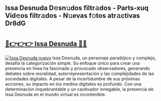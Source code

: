 ## Issa Desnuda D𝚎sn𝚞dos filtr𝚊dos - Parts-xuq Vid𝚎os filtr𝚊dos - N𝚞evas f𝚘tos atr𝚊ctivas Dr8dG

# <h2><a href="http://mb8ux0.tromn.icu/?c=Issa+Desnuda">🔗👉👉👉 Issa Desnuda 🔗🔗</a></h2>

[![Issa Desnuda nuevo](https://i.imgur.com/pEAQMta.gif)](http://mb8ux0.tromn.icu/?c=Issa+Desnuda)
Issa Desnuda, un personaje paradójico y complejo, desafía la categorización simple. Su enfoque único para crear una presencia en línea ha fascinado y provocado observadores, generando debates sobre moralidad, autorrepresentación y las complejidades de las sociedades digitales. A pesar de la incertidumbre de sus próximas acciones, su impacto en los medios digitales es profundo. Con una determinación inquebrantable y un cautivador innegable, la presencia de Issa Desnuda en el mundo virtual es incontenible.
